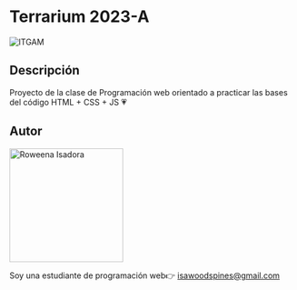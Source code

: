 # Terrarium 2023-A
![ITGAM](https://github.com/user-attachments/assets/c7f2d025-776f-4d07-968d-a880a401ea53)


## Descripción
Proyecto de la clase de Programación web orientado 
a practicar las bases del código HTML + CSS + JS 💗

## Autor
<img 
    src="https://encrypted-tbn0.gstatic.com/images?q=tbn:ANd9GcTOReUayJsjOls5u0rPpG_l6asS90hmSy5aoQ&s" 
    alt="Roweena Isadora" 
    width="200"/>

Soy una estudiante de programación web👉 isawoodspines@gmail.com
